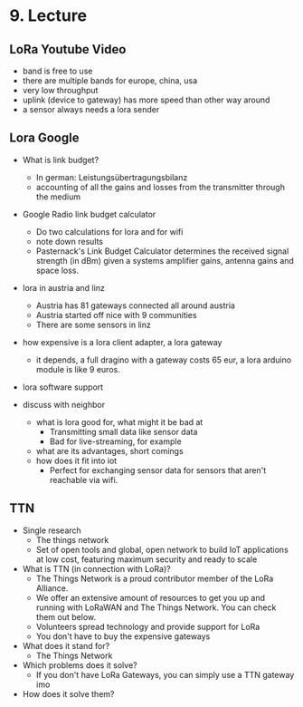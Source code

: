# 9. Lecture
## LoRa Youtube Video
- band is free to use
- there are multiple bands for europe, china, usa
- very low throughput
- uplink (device to gateway) has more speed than other way around
- a sensor always needs a lora sender

## Lora Google

- What is link budget?
    - In german: Leistungsübertragungsbilanz
    - accounting of all the gains and losses from the transmitter through the medium

- Google Radio link budget calculator
    - Do two calculations for lora and for wifi
    - note down results
	- Pasternack's Link Budget Calculator determines the received signal strength (in dBm) given a systems amplifier gains, antenna gains and space loss.

- lora in austria and linz
    - Austria has 81 gateways connected all around austria
    - Austria started off nice with 9 communities
    - There are some sensors in linz

- how expensive is a lora client adapter, a lora gateway
    - it depends, a full dragino with a gateway costs 65 eur, a lora arduino module is like 9 euros.

- lora software support

- discuss with neighbor
    - what is lora good for, what might it be bad at
        - Transmitting small data like sensor data
        - Bad for live-streaming, for example
    - what are its advantages, short comings
    - how does it fit into iot
        - Perfect for exchanging sensor data for sensors that aren't reachable via wifi.

## TTN
- Single research
    - The things network
    - Set of open tools and global, open network to build IoT applications at low cost, featuring maximum security and ready to scale
- What is TTN (in connection with LoRa)?
    - The Things Network is a proud contributor member of the LoRa Alliance.
    - We offer an extensive amount of resources to get you up and running with LoRaWAN and The Things Network. You can check them out below.
    - Volunteers spread technology and provide support for LoRa
    - You don't have to buy the expensive gateways
- What does it stand for?
    - The Things Network
- Which problems does it solve?
    - If you don't have LoRa Gateways, you can simply use a TTN gateway imo
- How does it solve them?
